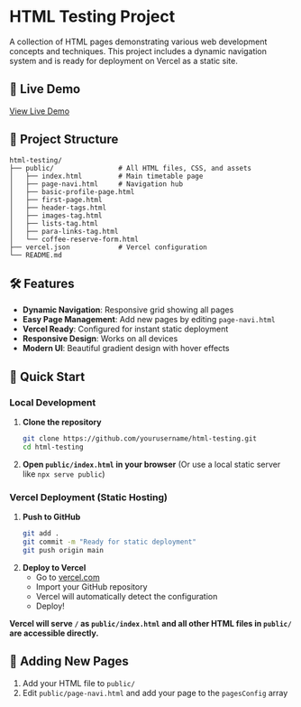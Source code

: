 # HTML Testing Project

A collection of HTML pages demonstrating various web development concepts and techniques. This project includes a dynamic navigation system and is ready for deployment on Vercel as a static site.

## 🚀 Live Demo

[View Live Demo](https://bcatt.vercel.app)

## 📁 Project Structure

```
html-testing/
├── public/                # All HTML files, CSS, and assets
│   ├── index.html         # Main timetable page
│   ├── page-navi.html     # Navigation hub
│   ├── basic-profile-page.html
│   ├── first-page.html
│   ├── header-tags.html
│   ├── images-tag.html
│   ├── lists-tag.html
│   ├── para-links-tag.html
│   └── coffee-reserve-form.html
├── vercel.json            # Vercel configuration
└── README.md
```

## 🛠️ Features

- **Dynamic Navigation**: Responsive grid showing all pages
- **Easy Page Management**: Add new pages by editing `page-navi.html`
- **Vercel Ready**: Configured for instant static deployment
- **Responsive Design**: Works on all devices
- **Modern UI**: Beautiful gradient design with hover effects

## 🚀 Quick Start

### Local Development

1. **Clone the repository**
   ```bash
   git clone https://github.com/yourusername/html-testing.git
   cd html-testing
   ```
2. **Open `public/index.html` in your browser**
   (Or use a local static server like `npx serve public`)

### Vercel Deployment (Static Hosting)

1. **Push to GitHub**
   ```bash
   git add .
   git commit -m "Ready for static deployment"
   git push origin main
   ```
2. **Deploy to Vercel**
   - Go to [vercel.com](https://vercel.com)
   - Import your GitHub repository
   - Vercel will automatically detect the configuration
   - Deploy!

**Vercel will serve `/` as `public/index.html` and all other HTML files in `public/` are accessible directly.**

## 📝 Adding New Pages

1. Add your HTML file to `public/`
2. Edit `public/page-navi.html` and add your page to the `pagesConfig` array
